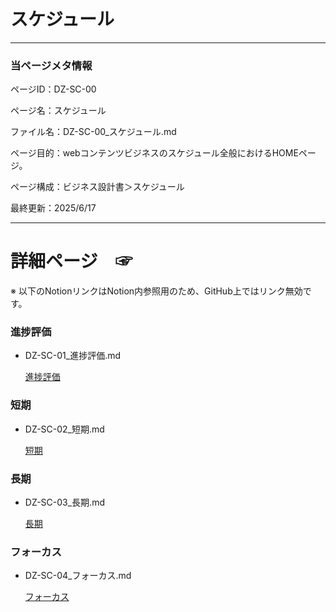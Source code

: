 # スケジュール

---

### 当ページメタ情報

ページID：DZ-SC-00

ページ名：スケジュール

ファイル名：DZ-SC-00_スケジュール.md

ページ目的：webコンテンツビジネスのスケジュール全般におけるHOMEページ。

ページ構成：ビジネス設計書＞スケジュール

最終更新：2025/6/17

---

# 詳細ページ　☞

※ 以下のNotionリンクはNotion内参照用のため、GitHub上ではリンク無効です。

### 進捗評価

- DZ-SC-01_進捗評価.md
    
    [進捗評価](%E3%82%B9%E3%82%B1%E3%82%B7%E3%82%99%E3%83%A5%E3%83%BC%E3%83%AB%2020ecd75ce185803998b2e9f84d047eff/%E9%80%B2%E6%8D%97%E8%A9%95%E4%BE%A1%2021ccd75ce18580b39f23f8e45e9a1e81.md)
    

### 短期

- DZ-SC-02_短期.md
    
    [短期](%E3%82%B9%E3%82%B1%E3%82%B7%E3%82%99%E3%83%A5%E3%83%BC%E3%83%AB%2020ecd75ce185803998b2e9f84d047eff/%E7%9F%AD%E6%9C%9F%2020ecd75ce1858090b03ccce67da38d14.md)
    

### 長期

- DZ-SC-03_長期.md
    
    [長期](%E3%82%B9%E3%82%B1%E3%82%B7%E3%82%99%E3%83%A5%E3%83%BC%E3%83%AB%2020ecd75ce185803998b2e9f84d047eff/%E9%95%B7%E6%9C%9F%2020ecd75ce18580438a2cf82116eda9ba.md)
    

### フォーカス

- DZ-SC-04_フォーカス.md
    
    [フォーカス](%E3%82%B9%E3%82%B1%E3%82%B7%E3%82%99%E3%83%A5%E3%83%BC%E3%83%AB%2020ecd75ce185803998b2e9f84d047eff/%E3%83%95%E3%82%A9%E3%83%BC%E3%82%AB%E3%82%B9%2020ecd75ce18580ddbdd1c92f350d3473.md)
